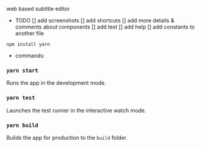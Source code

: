 web based subtitle editor

<!-- add screen shot -->

- TODO
[] add screenshots
[] add shortcuts
[] add more details & comments about components
[] add test
[] add help
[] add constants to another file


`npm install yarn`

- commands:
### `yarn start`
Runs the app in the development mode.

### `yarn test`
Launches the test runner in the interactive watch mode.

### `yarn build`
Builds the app for production to the `build` folder.

